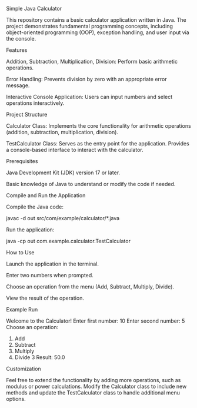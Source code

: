 Simple Java Calculator

This repository contains a basic calculator application written in Java. The project demonstrates fundamental programming concepts, including object-oriented programming (OOP), exception handling, and user input via the console.

Features

Addition, Subtraction, Multiplication, Division: Perform basic arithmetic operations.

Error Handling: Prevents division by zero with an appropriate error message.

Interactive Console Application: Users can input numbers and select operations interactively.

Project Structure

Calculator Class: Implements the core functionality for arithmetic operations (addition, subtraction, multiplication, division).

TestCalculator Class: Serves as the entry point for the application. Provides a console-based interface to interact with the calculator.

Prerequisites

Java Development Kit (JDK) version 17 or later.

Basic knowledge of Java to understand or modify the code if needed.

Compile and Run the Application

Compile the Java code:

javac -d out src/com/example/calculator/*.java

Run the application:

java -cp out com.example.calculator.TestCalculator

How to Use

Launch the application in the terminal.

Enter two numbers when prompted.

Choose an operation from the menu (Add, Subtract, Multiply, Divide).

View the result of the operation.

Example Run

Welcome to the Calculator!
Enter first number: 10
Enter second number: 5
Choose an operation:
1. Add
2. Subtract
3. Multiply
4. Divide
3
Result: 50.0

Customization

Feel free to extend the functionality by adding more operations, such as modulus or power calculations. Modify the Calculator class to include new methods and update the TestCalculator class to handle additional menu options.
